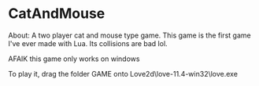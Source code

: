 # CatAndMouse
About: A two player cat and mouse type game. This game is the first game I've ever made with Lua. Its collisions are bad lol.

AFAIK this game only works on windows

To play it,  drag the folder GAME onto Love2d\love-11.4-win32\love.exe
